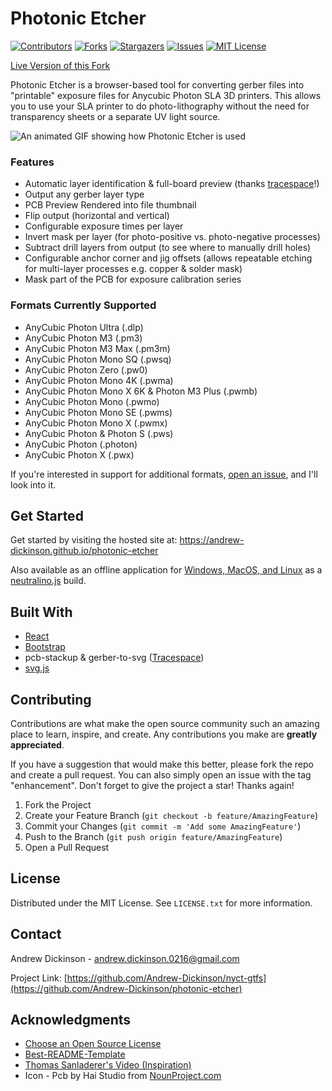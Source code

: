 # Photonic Etcher

[![Contributors][contributors-shield]][contributors-url]
[![Forks][forks-shield]][forks-url]
[![Stargazers][stars-shield]][stars-url]
[![Issues][issues-shield]][issues-url]
[![MIT License][license-shield]][license-url]

[Live Version of this Fork](https://ruediste.github.io/photonic-etcher)

Photonic Etcher is a browser-based tool for converting gerber files into "printable" exposure files for Anycubic Photon SLA 3D printers. This allows you to use your SLA printer to do photo-lithography without the need for transparency sheets or a separate UV light source.

![An animated GIF showing how Photonic Etcher is used](/demo.gif?raw=true)

### Features

- Automatic layer identification & full-board preview (thanks [tracespace](https://github.com/tracespace/tracespace)!)
- Output any gerber layer type
- PCB Preview Rendered into file thumbnail
- Flip output (horizontal and vertical)
- Configurable exposure times per layer
- Invert mask per layer (for photo-positive vs. photo-negative processes)
- Subtract drill layers from output (to see where to manually drill holes)
- Configurable anchor corner and jig offsets (allows repeatable etching for multi-layer processes e.g. copper & solder mask)
- Mask part of the PCB for exposure calibration series

### Formats Currently Supported

- AnyCubic Photon Ultra (.dlp)
- AnyCubic Photon M3 (.pm3)
- AnyCubic Photon M3 Max (.pm3m)
- AnyCubic Photon Mono SQ (.pwsq)
- AnyCubic Photon Zero (.pw0)
- AnyCubic Photon Mono 4K (.pwma)
- AnyCubic Photon Mono X 6K & Photon M3 Plus (.pwmb)
- AnyCubic Photon Mono (.pwmo)
- AnyCubic Photon Mono SE (.pwms)
- AnyCubic Photon Mono X (.pwmx)
- AnyCubic Photon & Photon S (.pws)
- AnyCubic Photon (.photon)
- AnyCubic Photon X (.pwx)

If you're interested in support for additional formats, [open an issue](https://github.com/Andrew-Dickinson/photonic-etcher/issues/new), and I'll look into it.

## Get Started

Get started by visiting the hosted site at: https://andrew-dickinson.github.io/photonic-etcher

Also available as an offline application for [Windows, MacOS, and Linux](https://github.com/Andrew-Dickinson/photonic-etcher/releases) as a [neutralino.js](https://neutralino.js.org/) build.

## Built With

- [React](https://reactjs.org/)
- [Bootstrap](https://getbootstrap.com/)
- pcb-stackup & gerber-to-svg ([Tracespace](https://github.com/tracespace/tracespace))
- [svg.js](https://svgjs.dev/)

## Contributing

Contributions are what make the open source community such an amazing place to learn, inspire, and create. Any contributions you make are **greatly appreciated**.

If you have a suggestion that would make this better, please fork the repo and create a pull request. You can also simply open an issue with the tag "enhancement".
Don't forget to give the project a star! Thanks again!

1. Fork the Project
2. Create your Feature Branch (`git checkout -b feature/AmazingFeature`)
3. Commit your Changes (`git commit -m 'Add some AmazingFeature'`)
4. Push to the Branch (`git push origin feature/AmazingFeature`)
5. Open a Pull Request

## License

Distributed under the MIT License. See `LICENSE.txt` for more information.

## Contact

Andrew Dickinson - andrew.dickinson.0216@gmail.com

Project Link: [https://github.com/Andrew-Dickinson/nyct-gtfs](https://github.com/Andrew-Dickinson/photonic-etcher)

## Acknowledgments

- [Choose an Open Source License](https://choosealicense.com)
- [Best-README-Template](https://github.com/othneildrew/Best-README-Template)
- [Thomas Sanladerer's Video (Inspiration)](https://www.youtube.com/watch?v=RudStbSApdE)
- Icon - Pcb by Hai Studio from [NounProject.com](https://thenounproject.com/icon/pcb-3188305/)

[contributors-shield]: https://img.shields.io/github/contributors/Andrew-Dickinson/photonic-etcher.svg?style=for-the-badge
[contributors-url]: https://github.com/Andrew-Dickinson/photonic-etcher/graphs/contributors
[forks-shield]: https://img.shields.io/github/forks/Andrew-Dickinson/photonic-etcher.svg?style=for-the-badge
[forks-url]: https://github.com/Andrew-Dickinson/photonic-etcher/network/members
[stars-shield]: https://img.shields.io/github/stars/Andrew-Dickinson/photonic-etcher.svg?style=for-the-badge
[stars-url]: https://github.com/Andrew-Dickinson/photonic-etcher/stargazers
[issues-shield]: https://img.shields.io/github/issues/Andrew-Dickinson/photonic-etcher.svg?style=for-the-badge
[issues-url]: https://github.com/Andrew-Dickinson/photonic-etcher/issues
[license-shield]: https://img.shields.io/github/license/Andrew-Dickinson/photonic-etcher.svg?style=for-the-badge
[license-url]: https://github.com/Andrew-Dickinson/photonic-etcher/blob/master/LICENSE.txt
